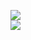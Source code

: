 [![](https://img.shields.io/badge/Made%20With-Github%20Spray-lightgrey.svg?style=for-the-badge&logo=github)](https://github.com/Annihil/github-spray#12404)  
[![](https://i.imgur.com/2DrTn0Z.gif)](https://github.com/Annihil/github-spray)
